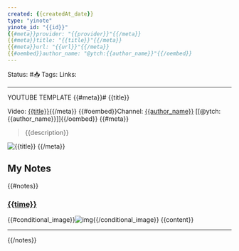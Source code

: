 ```yaml
---
created: {{createdAt_date}}
type: "yinote"
yinote_id: "{{id}}"
{{#meta}}provider: "{{provider}}"{{/meta}}
{{#meta}}title: "{{title}}"{{/meta}}
{{#meta}}url: "{{url}}"{{/meta}}
{{#oembed}}author_name: "@ytch:{{author_name}}"{{/oembed}}
---
```

Status: #📥 
Tags: 
Links: 
___
YOUTUBE TEMPLATE
{{#meta}}# {{title}}

Video: [{{title}}]({{url}}){{/meta}}
{{#oembed}}Channel: [{{author_name}}]({{author_url}}) [[@ytch:{{author_name}}]]{{/oembed}}
{{#meta}}
> {{description}}

![{{title}}]({{image_local}})
{{/meta}}

## My Notes
{{#notes}}
### [{{time}}]({{timestampurl}})
{{#conditional_image}}![img]({{image_local}}){{/conditional_image}}
{{content}}

---
{{/notes}}
